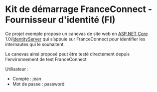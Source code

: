 # Kit de démarrage FranceConnect - Fournisseur d'identité (FI) #

Ce projet exemple propose un canevas de site web en [ASP.NET Core](http://www.dotnetfoundation.org/aspnet-core "ASP.NET Core") 1.0/[IdentityServer](http://www.dotnetfoundation.org/thinktectureidentityserver "IdentityServer") qui s’appuie sur FranceConnect pour identifier les internautes qui le souhaitent.

Le canevas ainsi proposé peut être testé directement depuis l'environnement de test FranceConnect

Utilisateur :
- Compte : jean
- Mot de passe : password
